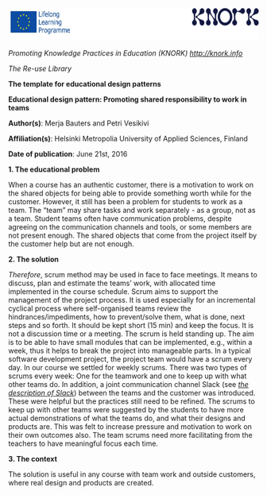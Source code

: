 <img src="img015/media/image01.png" width="624" height="65" />

*Promoting Knowledge Practices in Education (KNORK) http://knork.info*

*The Re-use Library*

**The template for educational design patterns**

**Educational design pattern: Promoting shared responsibility to work in teams**

**Author(s)**: Merja Bauters and Petri Vesikivi

**Affiliation(s)**: Helsinki Metropolia University of Applied Sciences, Finland

**Date of publication**: June 21st, 2016

**1. The educational problem**

When a course has an authentic customer, there is a motivation to work on the shared objects for being able to provide something worth while for the customer. However, it still has been a problem for students to work as a team. The “team” may share tasks and work separately - as a group, not as a team. Student teams often have communication problems, despite agreeing on the communication channels and tools, or some members are not present enough. The shared objects that come from the project itself by the customer help but are not enough.

**2. The solution**

*Therefore*, scrum method may be used in face to face meetings. It means to discuss, plan and estimate the teams’ work, with allocated time implemented in the course schedule. Scrum aims to support the management of the project process. It is used especially for an incremental cyclical process where self-organised teams review the hindrances/impediments, how to prevent/solve them, what is done, next steps and so forth. It should be kept short (15 min) and keep the focus. It is not a discussion time or a meeting. The scrum is held standing up. The aim is to be able to have small modules that can be implemented, e.g., within a week, thus it helps to break the project into manageable parts. In a typical software development project, the project team would have a scrum every day. In our course we settled for weekly scrums. There was two types of scrums every week: One for the teamwork and one to keep up with what other teams do. In addition, a joint communication channel Slack (see [*the description of Slack*](http://knork.info/website/reuselibrary/slack-without-boundaries-for-in-need-communication/)) between the teams and the customer was introduced. These were helpful but the practices still need to be refined. The scrums to keep up with other teams were suggested by the students to have more actual demonstrations of what the teams do, and what their designs and products are. This was felt to increase pressure and motivation to work on their own outcomes also. The team scrums need more facilitating from the teachers to have meaningful focus each time.

**3. The context**

The solution is useful in any course with team work and outside customers, where real design and products are created.
